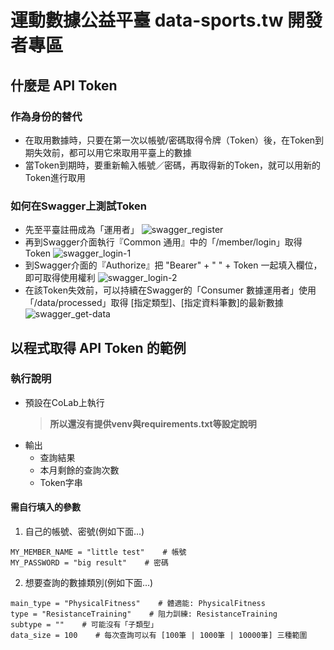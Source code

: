 # 運動數據公益平臺 data-sports.tw 開發者專區
## 什麼是 API Token
### 作為身份的替代
- 在取用數據時，只要在第一次以帳號/密碼取得令牌（Token）後，在Token到期失效前，都可以用它來取用平臺上的數據
- 當Token到期時，要重新輸入帳號／密碼，再取得新的Token，就可以用新的Token進行取用

### 如何在Swagger上測試Token
- 先至平臺註冊成為「運用者」
  ![swagger_register](https://github.com/user-attachments/assets/8d93e8fa-867b-490b-9e0f-a84a68d63ca2)
- 再到Swagger介面執行『Common 通用』中的「/member/login」取得Token
  ![swagger_login-1](https://github.com/user-attachments/assets/9b35bf88-be48-457e-9237-c12c01fb40b1)
- 到Swagger介面的『Authorize』把 "Bearer" + " " + Token 一起填入欄位，即可取得使用權利
  ![swagger_login-2](https://github.com/user-attachments/assets/c7f02595-8887-4509-aa52-d59a81324833)
- 在該Token失效前，可以持續在Swagger的「Consumer 數據運用者」使用「/data/processed」取得 [指定類型]、[指定資料筆數]的最新數據
  ![swagger_get-data](https://github.com/user-attachments/assets/862377b1-44f5-4a8f-954c-7f2de1ccc78c)
  
## 以程式取得 API Token 的範例
### 執行說明
- 預設在CoLab上執行
    > **所以還沒有提供venv與requirements.txt等設定說明**
- 輸出
    - 查詢結果
    - 本月剩餘的查詢次數
    - Token字串
#### 需自行填入的參數
1. 自己的帳號、密號(例如下面...)
```
MY_MEMBER_NAME = "little test"    # 帳號
MY_PASSWORD = "big result"    # 密碼
```

2. 想要查詢的數據類別(例如下面...)
```
main_type = "PhysicalFitness"    # 體適能: PhysicalFitness
type = "ResistanceTraining"    # 阻力訓練: ResistanceTraining
subtype = ""    # 可能沒有「子類型」
data_size = 100    # 每次查詢可以有 [100筆 | 1000筆 | 10000筆] 三種範圍
```

